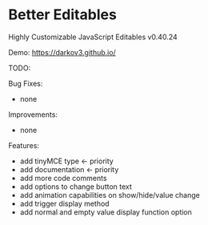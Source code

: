 # Better Editables
Highly Customizable JavaScript Editables v0.40.24

Demo:
https://darkov3.github.io/


TODO:

Bug Fixes:
- none

Improvements:
- none

Features:
- add tinyMCE type <- priority
- add documentation <- priority
- add more code comments
- add options to change button text
- add animation capabilities on show/hide/value change
- add trigger display method
- add normal and empty value display function option
